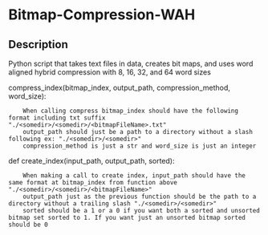 # Bitmap-Compression-WAH

## Description
Python script that takes text files in data, creates bit maps, and uses word aligned hybrid compression with 8, 16, 32, and 64 word sizes

compress_index(bitmap_index, output_path, compression_method, word_size):

        When calling compress bitmap_index should have the following format including txt suffix "./<somedir>/<somedir>/<bitmapFileName>.txt"
        output_path should just be a path to a directory without a slash following ex: "./<somedir>/<somedir>"
        compression_method is just a str and word_size is just an integer
        
def create_index(input_path, output_path, sorted):

        When making a call to create index, input_path should have the same format at bitmap_index from function above "./<somedir>/<somedir>/<bitmapFileName>"
        output_path just as the previous function should be the path to a directory without a trailing slash "./<somedir>/<somedir>"
        sorted should be a 1 or a 0 if you want both a sorted and unsorted bitmap set sorted to 1. If you want just an unsorted bitmap sorted should be 0
